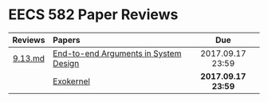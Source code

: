 EECS 582 Paper Reviews
===

| Reviews | Papers | Due |
|:-------:|:-------|:---:|
|[9.13.md](https://github.com/h1994st/EECS582_Review/blob/master/9.13.md)|[End-to-end Arguments in System Design](http://web.eecs.umich.edu/~barisk/teaching/eecs582/end-to-end.pdf)|2017.09.17 23:59|
||[Exokernel](http://web.eecs.umich.edu/~barisk/teaching/eecs582/exokernel.pdf)|__2017.09.17 23:59__|
